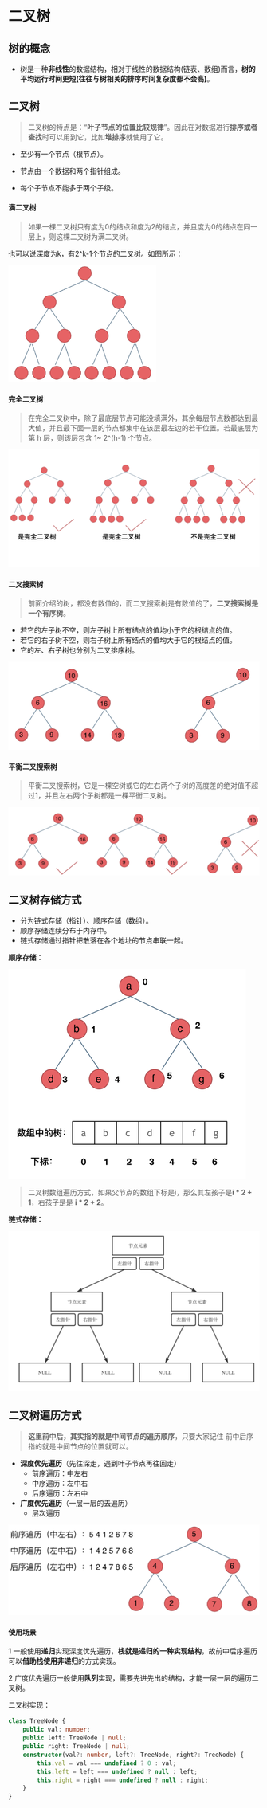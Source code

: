 # 二叉树

## **树的概念**

- 树是一种**非线性**的数据结构，相对于线性的数据结构(链表、数组)而言，**树的平均运行时间更短(往往与树相关的排序时间复杂度都不会高)**。



## 二叉树

> 二叉树的特点是：“**叶子节点的位置比较规律**”。因此在对数据进行**排序或者查找**时可以用到它，比如**堆排序**就使用了它。



- 至少有一个节点（根节点）。

- 节点由一个数据和两个指针组成。

- 每个子节点不能多于两个子级。

  





#### 满二叉树

> 如果一棵二叉树只有度为0的结点和度为2的结点，并且度为0的结点在同一层上，则这棵二叉树为满二叉树。

也可以说深度为k，有2^k-1个节点的二叉树。如图所示：

<img src="../img/满二叉树.png" alt="满二叉树" style="zoom: 33%;" />





#### 完全二叉树

> 在完全二叉树中，除了最底层节点可能没填满外，其余每层节点数都达到最大值，并且最下面一层的节点都集中在该层最左边的若干位置。若最底层为第 h 层，则该层包含 1~ 2^(h-1)  个节点。

![完全二叉树](../img/完全二叉树.png)



#### 二叉搜索树

> 前面介绍的树，都没有数值的，而二叉搜索树是有数值的了，**二叉搜索树是一个有序树**。

- 若它的左子树不空，则左子树上所有结点的值均小于它的根结点的值。
- 若它的右子树不空，则右子树上所有结点的值均大于它的根结点的值。
- 它的左、右子树也分别为二叉排序树。

![完全二叉树](../img/二叉搜索树.png)



#### 平衡二叉搜索树

> 平衡二叉搜索树，它是一棵空树或它的左右两个子树的高度差的绝对值不超过1，并且左右两个子树都是一棵平衡二叉树。

![平衡二叉搜索树](../img/平衡二叉搜索树.png)



## 二叉树存储方式

- 分为链式存储（指针）、顺序存储（数组）。
- 顺序存储连续分布于内存中。
- 链式存储通过指针把散落在各个地址的节点串联一起。



**顺序存储：**



<img src="../img/二叉树顺序存储.png" alt="平衡二叉搜索树" style="zoom:50%;" />

> 二叉树数组遍历方式，如果父节点的数组下标是i，那么其左孩子是**i \* 2 + 1**，右孩子是是 **i \* 2 + 2**。



**链式存储：**

<img src="../img/二叉树链式存储.png" alt="二叉树链式存储" style="zoom:50%;" />





## 二叉树遍历方式

> **这里前中后，其实指的就是中间节点的遍历顺序**，只要大家记住 前中后序指的就是中间节点的位置就可以。

- **深度优先遍历**（先往深走，遇到叶子节点再往回走）
  - 前序遍历：中左右
  - 中序遍历：左中右
  - 后序遍历：左右中
- **广度优先遍历**（一层一层的去遍历）
  - 层次遍历



<img src="../img/二叉树遍历.png" alt="二叉树遍历" style="zoom:50%;" />

#### 使用场景

1 一般使用**递归**实现深度优先遍历，**栈就是递归的一种实现结构**，故前中后序遍历可以**借助栈使用非递归**的方式实现。

2 广度优先遍历一般使用**队列**实现，需要先进先出的结构，才能一层一层的遍历二叉树。



二叉树实现：

````typescript
class TreeNode {
    public val: number;
    public left: TreeNode | null;
    public right: TreeNode | null;
    constructor(val?: number, left?: TreeNode, right?: TreeNode) {
        this.val = val === undefined ? 0 : val;
        this.left = left === undefined ? null : left;
        this.right = right === undefined ? null : right;
    }
}
````

